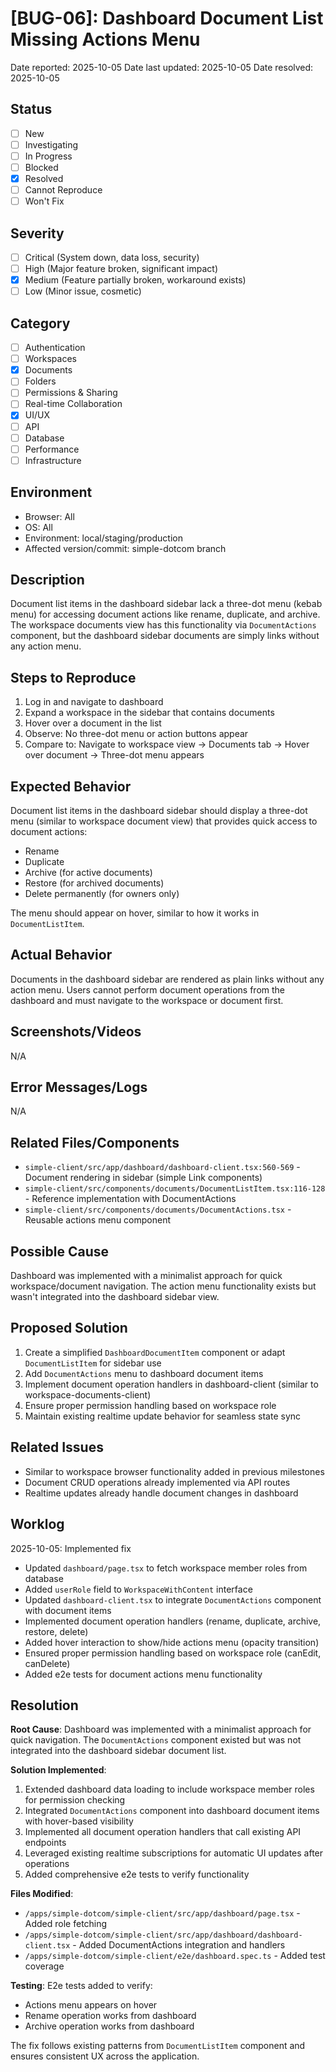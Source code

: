 # [BUG-06]: Dashboard Document List Missing Actions Menu

Date reported: 2025-10-05
Date last updated: 2025-10-05
Date resolved: 2025-10-05

## Status

- [ ] New
- [ ] Investigating
- [ ] In Progress
- [ ] Blocked
- [x] Resolved
- [ ] Cannot Reproduce
- [ ] Won't Fix

## Severity

- [ ] Critical (System down, data loss, security)
- [ ] High (Major feature broken, significant impact)
- [x] Medium (Feature partially broken, workaround exists)
- [ ] Low (Minor issue, cosmetic)

## Category

- [ ] Authentication
- [ ] Workspaces
- [x] Documents
- [ ] Folders
- [ ] Permissions & Sharing
- [ ] Real-time Collaboration
- [x] UI/UX
- [ ] API
- [ ] Database
- [ ] Performance
- [ ] Infrastructure

## Environment

- Browser: All
- OS: All
- Environment: local/staging/production
- Affected version/commit: simple-dotcom branch

## Description

Document list items in the dashboard sidebar lack a three-dot menu (kebab menu) for accessing document actions like rename, duplicate, and archive. The workspace documents view has this functionality via `DocumentActions` component, but the dashboard sidebar documents are simply links without any action menu.

## Steps to Reproduce

1. Log in and navigate to dashboard
2. Expand a workspace in the sidebar that contains documents
3. Hover over a document in the list
4. Observe: No three-dot menu or action buttons appear
5. Compare to: Navigate to workspace view → Documents tab → Hover over document → Three-dot menu appears

## Expected Behavior

Document list items in the dashboard sidebar should display a three-dot menu (similar to workspace document view) that provides quick access to document actions:
- Rename
- Duplicate
- Archive (for active documents)
- Restore (for archived documents)
- Delete permanently (for owners only)

The menu should appear on hover, similar to how it works in `DocumentListItem`.

## Actual Behavior

Documents in the dashboard sidebar are rendered as plain links without any action menu. Users cannot perform document operations from the dashboard and must navigate to the workspace or document first.

## Screenshots/Videos

N/A

## Error Messages/Logs

N/A

## Related Files/Components

- `simple-client/src/app/dashboard/dashboard-client.tsx:560-569` - Document rendering in sidebar (simple Link components)
- `simple-client/src/components/documents/DocumentListItem.tsx:116-128` - Reference implementation with DocumentActions
- `simple-client/src/components/documents/DocumentActions.tsx` - Reusable actions menu component

## Possible Cause

Dashboard was implemented with a minimalist approach for quick workspace/document navigation. The action menu functionality exists but wasn't integrated into the dashboard sidebar view.

## Proposed Solution

1. Create a simplified `DashboardDocumentItem` component or adapt `DocumentListItem` for sidebar use
2. Add `DocumentActions` menu to dashboard document items
3. Implement document operation handlers in dashboard-client (similar to workspace-documents-client)
4. Ensure proper permission handling based on workspace role
5. Maintain existing realtime update behavior for seamless state sync

## Related Issues

- Similar to workspace browser functionality added in previous milestones
- Document CRUD operations already implemented via API routes
- Realtime updates already handle document changes in dashboard

## Worklog

2025-10-05: Implemented fix
- Updated `dashboard/page.tsx` to fetch workspace member roles from database
- Added `userRole` field to `WorkspaceWithContent` interface
- Updated `dashboard-client.tsx` to integrate `DocumentActions` component with document items
- Implemented document operation handlers (rename, duplicate, archive, restore, delete)
- Added hover interaction to show/hide actions menu (opacity transition)
- Ensured proper permission handling based on workspace role (canEdit, canDelete)
- Added e2e tests for document actions menu functionality

## Resolution

**Root Cause**: Dashboard was implemented with a minimalist approach for quick navigation. The `DocumentActions` component existed but was not integrated into the dashboard sidebar document list.

**Solution Implemented**:
1. Extended dashboard data loading to include workspace member roles for permission checking
2. Integrated `DocumentActions` component into dashboard document items with hover-based visibility
3. Implemented all document operation handlers that call existing API endpoints
4. Leveraged existing realtime subscriptions for automatic UI updates after operations
5. Added comprehensive e2e tests to verify functionality

**Files Modified**:
- `/apps/simple-dotcom/simple-client/src/app/dashboard/page.tsx` - Added role fetching
- `/apps/simple-dotcom/simple-client/src/app/dashboard/dashboard-client.tsx` - Added DocumentActions integration and handlers
- `/apps/simple-dotcom/simple-client/e2e/dashboard.spec.ts` - Added test coverage

**Testing**: E2e tests added to verify:
- Actions menu appears on hover
- Rename operation works from dashboard
- Archive operation works from dashboard

The fix follows existing patterns from `DocumentListItem` component and ensures consistent UX across the application.